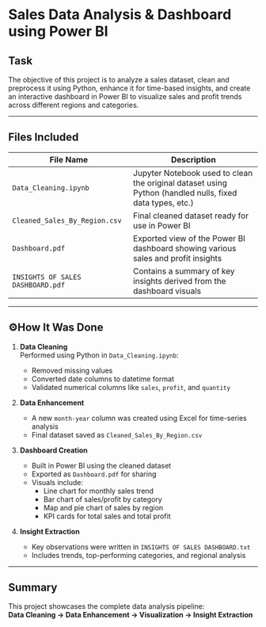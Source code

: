 # Sales Data Analysis & Dashboard using Power BI

## Task

The objective of this project is to analyze a sales dataset, clean and preprocess it using Python, enhance it for time-based insights, and create an interactive dashboard in Power BI to visualize sales and profit trends across different regions and categories.

---

## Files Included

| File Name                           | Description |
|------------------------------------|-------------|
| `Data_Cleaning.ipynb`              | Jupyter Notebook used to clean the original dataset using Python (handled nulls, fixed data types, etc.) |
| `Cleaned_Sales_By_Region.csv`      | Final cleaned dataset ready for use in Power BI |
| `Dashboard.pdf`                    | Exported view of the Power BI dashboard showing various sales and profit insights |
| `INSIGHTS OF SALES DASHBOARD.pdf` | Contains a summary of key insights derived from the dashboard visuals |

---

## ⚙How It Was Done

1. **Data Cleaning**  
   Performed using Python in `Data_Cleaning.ipynb`:
   - Removed missing values  
   - Converted date columns to datetime format  
   - Validated numerical columns like `sales`, `profit`, and `quantity`

2. **Data Enhancement**  
   - A new `month-year` column was created using Excel for time-series analysis  
   - Final dataset saved as `Cleaned_Sales_By_Region.csv`

3. **Dashboard Creation**  
   - Built in Power BI using the cleaned dataset  
   - Exported as `Dashboard.pdf` for sharing  
   - Visuals include:  
     - Line chart for monthly sales trend  
     - Bar chart of sales/profit by category  
     - Map and pie chart of sales by region  
     - KPI cards for total sales and total profit

4. **Insight Extraction**  
   - Key observations were written in `INSIGHTS OF SALES DASHBOARD.txt`  
   - Includes trends, top-performing categories, and regional analysis

---

## Summary

This project showcases the complete data analysis pipeline:  
**Data Cleaning → Data Enhancement → Visualization → Insight Extraction**


